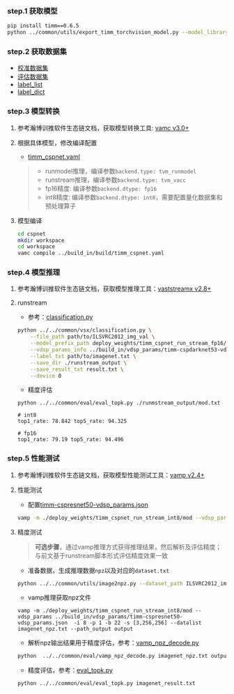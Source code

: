 ### step.1 获取模型
```bash
pip install timm==0.6.5
python ../common/utils/export_timm_torchvision_model.py --model_library timm  --model_name cspresnet50 --save_dir ./onnx  --size 256 --pretrained_weights xxx.pth
```

### step.2 获取数据集
- [校准数据集](https://image-net.org/challenges/LSVRC/2012/index.php)
- [评估数据集](https://image-net.org/challenges/LSVRC/2012/index.php)
- [label_list](../../common/label//imagenet.txt)
- [label_dict](../../common/label//imagenet1000_clsid_to_human.txt)

### step.3 模型转换

1. 参考瀚博训推软件生态链文档，获取模型转换工具: [vamc v3.0+](../../../../docs/vastai_software.md)

2. 根据具体模型，修改编译配置
    - [timm_cspnet.yaml](../build_in/build/timm_cspnet.yaml)
    
    > - runmodel推理，编译参数`backend.type: tvm_runmodel`
    > - runstream推理，编译参数`backend.type: tvm_vacc`
    > - fp16精度: 编译参数`backend.dtype: fp16`
    > - int8精度: 编译参数`backend.dtype: int8`，需要配置量化数据集和预处理算子

3. 模型编译

    ```bash
    cd cspnet
    mkdir workspace
    cd workspace
    vamc compile ../build_in/build/timm_cspnet.yaml
    ```
   

### step.4 模型推理
1. 参考瀚博训推软件生态链文档，获取模型推理工具：[vaststreamx v2.8+](../../../../docs/vastai_software.md)

2. runstream
    - 参考：[classification.py](../../common/vsx/classification.py)
    ```bash
    python ../../common/vsx/classification.py \
        --file_path path/to/ILSVRC2012_img_val \
        --model_prefix_path deploy_weights/timm_cspnet_run_stream_fp16/mod \
        --vdsp_params_info ../build_in/vdsp_params/timm-cspdarknet53-vdsp_params.json \
        --label_txt path/to/imagenet.txt \
        --save_dir ./runstream_output \
        --save_result_txt result.txt \
        --device 0
    ```

    - 精度评估
    ```
    python ../../common/eval/eval_topk.py ./runmstream_output/mod.txt
    ```

    ```
    # int8
    top1_rate: 78.842 top5_rate: 94.325
    
    # fp16
    top1_rate: 79.19 top5_rate: 94.496
    ```

### step.5 性能测试
1. 参考瀚博训推软件生态链文档，获取模型性能测试工具：[vamp v2.4+](../../../../docs/vastai_software.md)

2. 性能测试
    - 配置[timm-cspresnet50-vdsp_params.json](../build_in/vdsp_params/timm-cspresnet50-vdsp_params.json)
    ```bash
    vamp -m ./deploy_weights/timm_cspnet_run_stream_int8/mod --vdsp_params ../build_in/vdsp_params/timm-cspresnet50-vdsp_params.json  -i 8 -p 1 -b 2
    ```

3. 精度测试
    > **可选步骤**，通过vamp推理方式获得推理结果，然后解析及评估精度；与前文基于runstream脚本形式评估精度效果一致

    - 准备数据，生成推理数据`npz`以及对应的`dataset.txt`
    ```bash
    python ../../common/utils/image2npz.py --dataset_path ILSVRC2012_img_val --target_path  input_npz  --text_path imagenet_npz.txt
    ```
    - vamp推理获取npz文件
    ```
    vamp -m ./deploy_weights/timm_cspnet_run_stream_int8/mod --vdsp_params ../build_in/vdsp_params/timm-cspresnet50-vdsp_params.json  -i 8 -p 1 -b 22 -s [3,256,256] --datalist imagenet_npz.txt --path_output output
    ```
    
    - 解析npz输出结果用于精度评估，参考：[vamp_npz_decode.py](../../common/eval/vamp_npz_decode.py)
    ```bash
    python  ../../common/eval/vamp_npz_decode.py imagenet_npz.txt output imagenet_result.txt imagenet.txt
    ```

    - 精度评估，参考：[eval_topk.py](../../common/eval/eval_topk.py)
    ```bash
    python ../../common/eval/eval_topk.py imagenet_result.txt
    ```